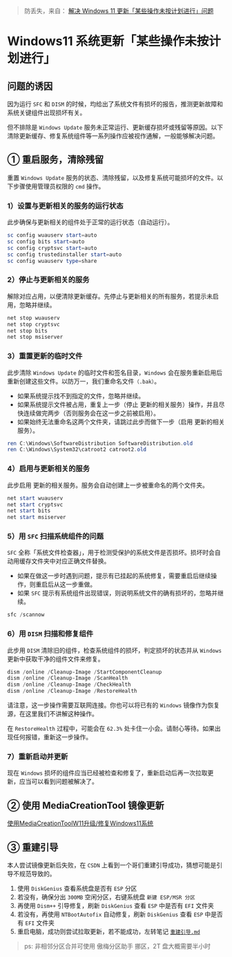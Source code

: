 > 防丢失，来自： [解决 Windows 11 更新「某些操作未按计划进行」问题](https://zhuanlan.zhihu.com/p/687533602?utm_psn=1792716959315533824)

# Windows11 系统更新「某些操作未按计划进行」

## 问题的诱因
因为运行 `SFC` 和 `DISM` 的时候，均给出了系统文件有损坏的报告，推测更新故障和系统关键组件出现损坏有关。

但不排除是 `Windows Update` 服务未正常运行、更新缓存损坏或残留等原因。以下清除更新缓存、修复系统组件等一系列操作应被视作通解，一般能够解决问题。

## ① 重启服务，清除残留

重置 `Windows Update` 服务的状态、清除残留，以及修复系统可能损坏的文件。以下步骤使用管理员权限的 `cmd` 操作。

### 1）设置与更新相关的服务的运行状态
此步确保与更新相关的组件处于正常的运行状态（自动运行）。

```powershell
sc config wuauserv start=auto
sc config bits start=auto
sc config cryptsvc start=auto
sc config trustedinstaller start=auto
sc config wuauserv type=share
```

### 2）停止与更新相关的服务
解除对应占用，以便清除更新缓存。先停止与更新相关的所有服务，若提示未启用，忽略并继续。

```powershell
net stop wuauserv
net stop cryptsvc
net stop bits
net stop msiserver
```

### 3）重置更新的临时文件
此步清除 `Windows Update` 的临时文件和签名目录，`Windows` 会在服务重新启用后重新创建这些文件。以防万一，我们重命名文件`（.bak）`。

- 如果系统提示找不到指定的文件，忽略并继续。
- 如果系统提示文件被占用，重复上一步（停止 更新的相关服务）操作，并且尽快连续做完两步（否则服务会在这一步之前被启用）。
- 如果始终无法重命名这两个文件夹，请跳过此步而做下一步（启用 更新的相关服务）。

```powershell
ren C:\Windows\SoftwareDistribution SoftwareDistribution.old
ren C:\Windows\System32\catroot2 catroot2.old
```

### 4）启用与更新相关的服务
此步启用 更新的相关服务。服务会自动创建上一步被重命名的两个文件夹。

```powershell
net start wuauserv
net start cryptsvc
net start bits
net start msiserver
```

### 5）用 `SFC` 扫描系统组件的问题
`SFC` 全称「系统文件检查器」，用于检测受保护的系统文件是否损坏。损坏时会自动用缓存文件夹中对应正确文件替换。

- 如果在做这一步时遇到问题，提示有已挂起的系统修复，需要重启后继续操作，则重启后从这一步重做。
- 如果 `SFC` 提示有系统组件出现错误，则说明系统文件的确有损坏的，忽略并继续。

```powershell
sfc /scannow
```

### 6）用 `DISM` 扫描和修复组件
此步用 `DISM` 清除旧的组件，检查系统组件的损坏，判定损坏的状态并从 `Windows` 更新中获取干净的组件文件来修复。

```powershell
dism /online /Cleanup-Image /StartComponentCleanup
dism /online /Cleanup-Image /ScanHealth
dism /online /Cleanup-Image /CheckHealth
dism /online /Cleanup-Image /RestoreHealth
```

请注意，这一步操作需要互联网连接。你也可以将已有的 `Windows` 镜像作为恢复源，在这里我们不讲解这种操作。

在 `RestoreHealth` 过程中，可能会在 `62.3%` 处卡住一小会。请耐心等待。如果出现任何报错，重新这一步操作。

### 7）重新启动并更新

现在 `Windows` 损坏的组件应当已经被检查和修复了，重新启动后再一次拉取更新，应当可以看到问题被解决了。


## ② 使用 MediaCreationTool 镜像更新

[使用MediaCreationToolW11升级/修复Windows11系统](https://answers.microsoft.com/zh-hans/windows/forum/windows_11-wintop_update/%e4%bd%bf%e7%94%a8mediacreationtoolw11%e5%8d%87/dcf5f197-d41a-4ccb-8d12-3cf104572f89)

## ③ 重建引导
本人尝试镜像更新后失败，在 `CSDN` 上看到一个哥们重建引导成功，猜想可能是引导不规范导致的。

1. 使用 `DiskGenius` 查看系统盘是否有 `ESP` 分区
2. 若没有，确保分出 `300MB` 空闲分区，右键系统盘 `新建 ESP/MSR 分区`
3. 再使用 `Dism++` 引导修复，刷新 `DiskGenius` 查看 `ESP` 中是否有 `EFI` 文件夹
4. 若没有，再使用 `NTBootAutofix` 自动修复，刷新 `DiskGenius` 查看 `ESP` 中是否有 `EFI` 文件夹
5. 重启电脑，成功则尝试拉取更新，若不能成功，左转笔记 [`重建引导.md`](重建引导.md)

> ps: 非相邻分区合并可使用 傲梅分区助手 挪区，2T 盘大概需要半小时